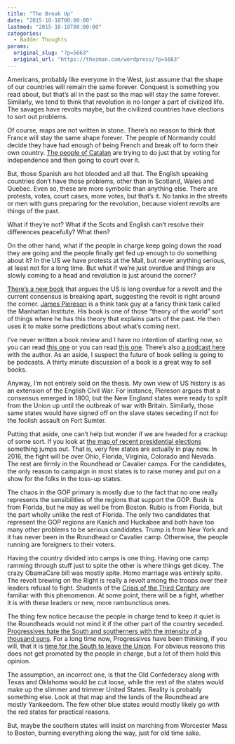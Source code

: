 ```yaml
---
title: "The Break Up"
date: "2015-10-18T00:00:00"
lastmod: "2015-10-18T00:00:00"
categories:
  - Badder Thoughts
params:
  original_slug: "?p=5663"
  original_url: "https://thezman.com/wordpress/?p=5663"
---
```


Americans, probably like everyone in the West, just assume that the
shape of our countries will remain the same forever. Conquest is
something you read about, but that’s all in the past so the map will
stay the same forever. Similarly, we tend to think that revolution is no
longer a part of civilized life. The savages have revolts maybe, but the
civilized countries have elections to sort out problems.

Of course, maps are not written in stone. There’s no reason to think
that France will stay the same shape forever. The people of Normandy
could decide they have had enough of being French and break off to form
their own country. <a
href="http://www.businessinsider.com/ap-thousands-turn-up-at-court-to-support-catalan-president-2015-10"
rel="noopener" target="_blank">The people of Catalan</a> are trying to
do just that by voting for independence and then going to court over it.

But, those Spanish are hot blooded and all that. The English speaking
countries don’t have those problems, other than in Scotland, Wales and
Quebec. Even so, these are more symbolic than anything else. There are
protests, votes, court cases, more votes, but that’s it. No tanks in the
streets or men with guns preparing for the revolution, because violent
revolts are things of the past.

What if they’re not? What if the Scots and English can’t resolve their
differences peacefully? What then?

On the other hand, what if the people in charge keep going down the road
they are going and the people finally get fed up enough to do something
about it? In the US we have protests at the Mall, but never anything
serious, at least not for a long time. But what if we’re just overdue
and things are slowly coming to a head and revolution is just around the
corner?

<a
href="http://www.amazon.com/Shattered-Consensus-Decline-America%C2%92s-Political/dp/1594036713"
rel="noopener" target="_blank">There’s a new book</a> that argues the US
is long overdue for a revolt and the current consensus is breaking
apart, suggesting the revolt is right around the corner.
<a href="http://www.manhattan-institute.org/html/piereson.htm"
rel="noopener" target="_blank">James Piereson</a> is a think tank guy at
a fancy think tank called the Manhattan Institute. His book is one of
those “theory of the world” sort of things where he has this theory that
explains parts of the past. He then uses it to make some predictions
about what’s coming next.

I’ve never written a book review and I have no intention of starting
now, so you can read <a
href="http://www.wsj.com/articles/americas-next-revolution-1436918113"
rel="noopener" target="_blank">this one</a> or you can read <a
href="http://www.washingtontimes.com/news/2015/aug/18/book-review-shattered-consensus-the-rise-and-decli/?page=all"
rel="noopener" target="_blank">this one</a>. There’s also <a
href="https://ricochet.com/podcasts/shattered-consensus-the-rise-and-decline-of-americas-postwar-political-order/"
rel="noopener" target="_blank">a podcast here</a> with the author. As an
aside, I suspect the future of book selling is going to be podcasts. A
thirty minute discussion of a book is a great way to sell books.

Anyway, I’m not entirely sold on the thesis. My own view of US history
is as an extension of the English Civil War. For instance, Piereson
argues that a consensus emerged in 1800, but the New England states were
ready to split from the Union up until the outbreak of war with Britain.
Similarly, those same states would have signed off on the slave states
seceding if not for the foolish assault on Fort Sumter.

Putting that aside, one can’t help but wonder if we are headed for a
crackup of some sort. If you look at
<a href="http://www.270towin.com/2012_Election/interactive_map"
rel="noopener" target="_blank">the map of recent presidential
elections</a> something jumps out. That is, very few states are actually
in play now. In 2016, the fight will be over Ohio, Florida, Virginia,
Colorado and Nevada. The rest are firmly in the Roundhead or Cavalier
camps. For the candidates, the only reason to campaign in most states is
to raise money and put on a show for the folks in the toss-up states.

The chaos in the GOP primary is mostly due to the fact that no one
really represents the sensibilities of the regions that support the GOP.
Bush is from Florida, but he may as well be from Boston. Rubio is from
Florida, but the part wholly unlike the rest of Florida. The only two
candidates that represent the GOP regions are Kasich and Huckabee and
both have too many other problems to be serious candidates. Trump is
from New York and it has never been in the Roundhead or Cavalier camp.
Otherwise, the people running are foreigners to their voters.

Having the country divided into camps is one thing. Having one camp
ramming through stuff just to spite the other is where things get dicey.
The crazy ObamaCare bill was mostly spite. Homo marriage was entirely
spite. The revolt brewing on the Right is really a revolt among the
troops over their leaders refusal to fight. Students of the
<a href="https://en.wikipedia.org/wiki/Crisis_of_the_Third_Century"
rel="noopener" target="_blank">Crisis of the Third Century</a> are
familiar with this phenomenon. At some point, there will be a fight,
whether it is with these leaders or new, more rambunctious ones.

The thing few notice because the people in charge tend to keep it quiet
is the Roundheads would not mind it if the other part of the country
seceded. <a
href="http://www.forwardprogressives.com/can-please-stop-allowing-southern-states-ruin-country/"
rel="noopener" target="_blank">Progressives hate the South and
southerners with the intensity of a thousand suns</a>. For a long time
now, Progressives have been thinking, if you will, that it is <a
href="http://www.examiner.com/article/liberal-author-chuck-thompson-suggests-the-south-should-secede"
rel="noopener" target="_blank">time for the South to leave the Union</a>.
For obvious reasons this does not get promoted by the people in charge,
but a lot of them hold this opinion.

The assumption, an incorrect one, is that the Old Confederacy along with
Texas and Oklahoma would be cut loose, while the rest of the states
would make up the slimmer and trimmer United States. Reality is probably
something else. Look at that map and the lands of the Roundhead are
mostly Yankeedom. The few other blue states would mostly likely go with
the red states for practical reasons.

But, maybe the southern states will insist on marching from Worcester
Mass to Boston, burning everything along the way, just for old time
sake.
